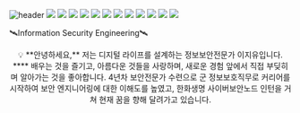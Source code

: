 ![header](https://capsule-render.vercel.app/api?type=rect&color=gradient&text=%20%20CyberSecurity%20%20&fontAlign=27&fontSize=30&textBg=true&desc=Dream%20of%20being%20a%20Developer&descAlign=60&descAlignY=50)
<img src="https://img.shields.io/badge/github-181717?style=for-the-badge&logo=github&logoColor=white">
<img src="https://img.shields.io/badge/Kali%20Linux-557C94?style=for-the-badge&logo=Kali%20Linux&logoColor=white">
<img src="https://img.shields.io/badge/linux-FCC624?style=for-the-badge&logo=linux&logoColor=black">
<img src="https://img.shields.io/badge/mysql-4479A1?style=for-the-badge&logo=mysql&logoColor=white">
<img src="https://img.shields.io/badge/javascript-F7DF1E?style=for-the-badge&logo=javascript&logoColor=black">
<img src="https://img.shields.io/badge/jquery-0769AD?style=for-the-badge&logo=jquery&logoColor=white">
<img src="https://img.shields.io/badge/react-61DAFB?style=for-the-badge&logo=react&logoColor=black">
<img src="https://img.shields.io/badge/html-E34F26?style=for-the-badge&logo=html5&logoColor=white">
<img src="https://img.shields.io/badge/css-1572B6?style=for-the-badge&logo=css3&logoColor=white">
<img src="https://img.shields.io/badge/bootstrap-7952B3?style=for-the-badge&logo=bootstrap&logoColor=white">
<img src="https://img.shields.io/badge/Amazon%20AWS-232F3E?style=for-the-badge&logo=Amazon%20AWS&logoColor=black">
<img src="https://img.shields.io/badge/apache%20tomcat-F8DC75?style=for-the-badge&logo=apachetomcat&logoColor=black">


🛰️Information Security Engineering🛰️

<aside>
  <center>
💡 **안녕하세요,** 저는 디지털 라이프를 설계하는 정보보안전문가 이지유입니다.
****
배우는 것을 즐기고, 아름다운 것들을 사랑하며, 새로운 경험 앞에서 직접 부딪히며 알아가는 것을 좋아합니다. 4년차 보안전문가 수련으로 군 정보보호직무로 커리어를 시작하여 보안 엔지니어링에 대한 이해도를 높였고, 한화생명 사이버보안노드 인턴을 거쳐 현재 꿈을 향해 달려가고 있습니다.
  </center>
</aside>
<!--
**LEEpY7/LEEpy7** is a ✨ _special_ ✨ repository because its `README.md` (this file) appears on your GitHub profile.

Here are some ideas to get you started:

- 🔭 I’m currently working on ...
- 🌱 I’m currently learning ...
- 👯 I’m looking to collaborate on ...
- 🤔 I’m looking for help with ...
- 💬 Ask me about ...
- 📫 How to reach me: ...
- 😄 Pronouns: ...
- ⚡ Fun fact: ...
-->
